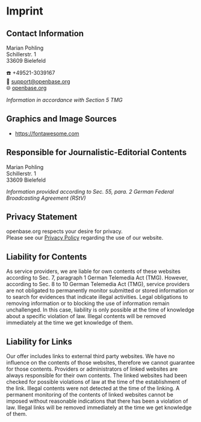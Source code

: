 ---
---
# Imprint

## Contact Information

<res/>

Marian Pohling<br>
Schillerstr. 1<br>
33609 Bielefeld<br>

:phone:  +49521-3039167<br>
:email: support@openbase.org<br>
:globe_with_meridians: [openbase.org](https://openbase.org)

*Information in accordance with Section 5 TMG*

## Graphics and Image Sources
* https://fontawesome.com

## Responsible for Journalistic-Editorial Contents
Marian Pohling<br>
Schillerstr. 1<br>
33609 Bielefeld<br>

*Information provided according to Sec. 55, para. 2 German Federal Broadcasting Agreement (RStV)*

## Privacy Statement
openbase.org respects your desire for privacy. <br>
Please see our [Privacy Policy](privacypolice.md) regarding the use of our website.

## Liability for Contents
As service providers, we are liable for own contents of these websites according to Sec. 7, paragraph 1
German Telemedia Act (TMG). However, according to Sec. 8 to 10 German Telemedia Act (TMG), service providers
are
not obligated to permanently monitor submitted or stored information or to search for evidences that
indicate
illegal activities.
Legal obligations to removing information or to blocking the use of information remain unchallenged. In this
case, liability is only possible at the time of knowledge about a specific violation of law. Illegal
contents will be removed immediately at the time we get knowledge of them.

## Liability for Links
Our offer includes links to external third party websites. We have no influence on the contents of those
websites, therefore we cannot guarantee for those contents. Providers or administrators of linked websites
are always responsible for their own contents. The linked websites had been checked for possible violations
of law at the time of the establishment of the
link. Illegal contents were not detected at the time of the linking. A permanent monitoring of the contents
of linked websites cannot be imposed without reasonable indications
that there has been a violation of law. Illegal links will be removed immediately at the time we get
knowledge of them.